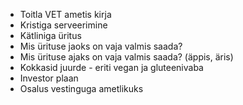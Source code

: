 * Toitla VET ametis kirja
* Kristiga serveerimine
* Kätliniga üritus
* Mis ürituse jaoks on vaja valmis saada?
* Mis ürituse ajaks on vaja valmis saada? (äppis, äris)
* Kokkasid juurde - eriti vegan ja gluteenivaba
* Investor plaan
* Osalus vestinguga ametlikuks
